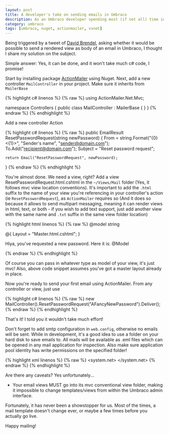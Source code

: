 ```yaml
---
layout: post
title: A developer's take on sending emails in Umbraco
description: As an Umbraco developer spending most (if not all) time in vs.net, I prefer to use ActionMailer. I'll show how easy it is to integrate this Nuget package into your new and existing Umbraco solutions.
category: umbraco
tags: [umbraco, nuget, actionmailer, vsnet]
---
```


Being triggered by a tweet of [David Brendel](https://twitter.com/byte5db/status/423077560180678656), asking whether it would be possible to send a rendered view as body of an email in Umbraco, I thought I share my solution on the subject.

Simple answer: Yes, it can be done, and it won't take much c# code, I promise!

Start by installing package [ActionMailer](http://www.nuget.org/packages/ActionMailer/) using Nuget. Next, add a new controller <code>MailController</code> in your project. Make sure it inherits from <code>MailerBase</code>

{% highlight c# linenos %}
{% raw %}
using ActionMailer.Net.Mvc;

namespace Controllers
{
    public class MailController : MailerBase { }
}
{% endraw %}
{% endhighlight %}

Add a new controller Action 

{% highlight c# linenos %}
{% raw %}
public EmailResult ResetPasswordRequest(string newPassword)
{
    From = string.Format("{0} <{1}>", "Sender's name", "sender@domain.com");
    To.Add("recipient@domain.com");
    Subject = "Reset password request";

    return Email("ResetPasswordRequest", newPassword);
}
{% endraw %}
{% endhighlight %}

You're almost done. We need a view, right? Add a view ResetPasswordRequest.html.cshtml in the <code>~/Views/Mail</code> folder (Yes, it follows mvc view location conventions). It's important to add the <code>.html</code> suffix to the name of your view you're referencing in your controller's action (ie <code>ResetPasswordRequest</code>), as <code>ActionMailer</code> requires so (And it does so because it allows to send multipart messaging, meaning it can render views in html, text, or both - if you wish to add text support, just add another view with the same name and <code>.txt</code> suffix in the same view folder location)

{% highlight html linenos %}
{% raw %}
@model string

@{
    Layout = "Master.html.cshtml";
}
<p>Hiya, you've requested a new password. Here it is: @Model</p>
{% endraw %}
{% endhighlight %}

Of course you can pass in whatever type as model of your view, it's just mvc! Also, above code snippet assumes you've got a master layout already in place.

Now you're ready to send your first email using ActionMailer. From any controller or view, just use

{% highlight c# linenos %}
{% raw %}
new MailController().ResetPasswordRequest("AFancyNewPassword").Deliver();
{% endraw %}
{% endhighlight %}

That's it! I told you it wouldn't take much effort! 

Don't forget to add smtp configuration in <code>web.config</code>, otherwise no emails will be sent. While in development, it's a good idea to use a folder on your hard disk to save emails to. All mails will be available as .eml files which can be opened in any mail application for inspection. Also make sure application pool identity has write permissions on the specified folder!

{% highlight xml linenos %}
{% raw %}
<system.net>
  <mailSettings>
    <smtp deliveryMethod="SpecifiedPickupDirectory">
      <specifiedPickupDirectory pickupDirectoryLocation="C:\Inetpub\Mail"/>
    </smtp>
  </mailSettings>
</system.net>
{% endraw %}
{% endhighlight %}

Are there any caveats? Yes unfortunately...

* Your email views MUST go into its mvc conventional view folder, making it impossible to change templates/views from within the Umbraco admin interface.

Fortunately, it has never been a showstopper for us. Most of the times, a mail template doesn't change ever, or maybe a few times before you actually go live.

Happy mailing!